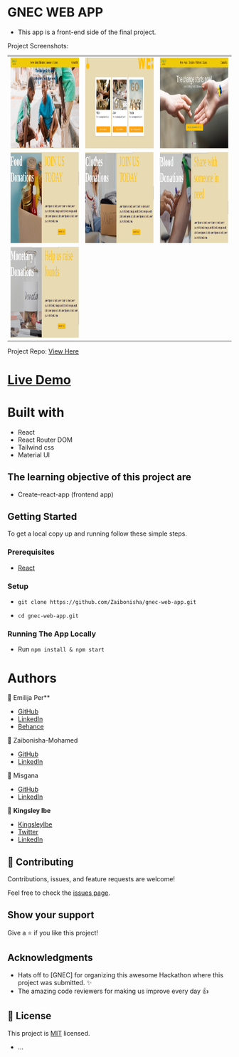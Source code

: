# GNEC WEB APP

- This app is a front-end side of the final project. 

Project Screenshots:
<table>
  <tr>
    <td> <img src="./src/assets/home.png"  alt="1" width = 310px height = 205px ></td>
    <td><img src="./src/assets/vision.png" alt="2" width = 310px height = 205px></td>
    <td><img src="./src/assets/donation.png" alt="3" width = 310px height = 205px></td>
   </tr> 
   <tr>
      <td><img src="./src/assets/food.png" alt="4" width = 310px height = 205px></td>
      <td><img src="./src/assets/cloth.png" alt="5" width = 310px height = 205px></td>
      <td><img src="./src/assets/health.png" alt="6" width = 310px height = 205px></td>
  </td>
   <tr>
      <td><img src="./src/assets/money.png" alt="7" width = 310px height = 205px></td>
  </td>
  </tr>
</table>
 
Project Repo:
[View Here](https://github.com/Zaibonisha/gnec-web-app.git)

# [Live Demo](https://gnec-ngo.web.app/)
# Built with
 - React
 - React Router DOM
 - Tailwind css
 - Material UI
 
 
## The learning objective of this project are
 
- Create-react-app (frontend app) 
## Getting Started
 
To get a local copy up and running follow these simple steps.
 
### Prerequisites
 
- [React](https://reactjs.org/tutorial/tutorial.html#prerequisites)
 
### Setup
 
- ```git clone https://github.com/Zaibonisha/gnec-web-app.git```
 
- ```cd gnec-web-app.git```
 
### Running The App Locally
- Run `npm install & npm start`
 
# Authors

 👤 Emilija Per**
 
- [GitHub](https://gitlab.com/EmiliaPerchinkova)
- [LinkedIn](https://www.linkedin.com/in/emilija-perchinkova-2173b5126)
- [Behance](https://www.behance.net/emilijaperchinkova)
 
👤 Zaibonisha-Mohamed
 
- [GitHub](https://github.com/Zaibonisha)
- [LinkedIn](https://www.linkedin.com/in/zaibonisha-mohamed-76740b17a/)

👤 Misgana
 
- [GitHub](https://github.com/misgana96)
- [LinkedIn](https://www.linkedin.com/in/misgana-yoseph-36b42315b/)

👤 **Kingsley Ibe**
 
- [KingsleyIbe](https://github.com/KingsleyIbe)
- [Twitter](https://twitter.com/ibekingsley2)
- [LinkedIn](https://www.linkedin.com/in/kingsley-ibe/)
## 🤝 Contributing
 
Contributions, issues, and feature requests are welcome!
 
Feel free to check the [issues page](https://github.com/Zaibonisha/gnec-web-app/issues).
 
## Show your support
 
Give a ⭐️ if you like this project!
 
## Acknowledgments
 
- Hats off to [GNEC] for organizing this awesome Hackathon where this project was submitted. ✨
- The amazing code reviewers for making us improve every day 👍
 
## 📝 License
 
This project is [MIT](./LICENCE) licensed.
* ...
 
